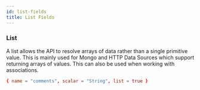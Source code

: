 ```yaml
---
id: list-fields
title: List Fields
---
```


### List

A list allows the API to resolve arrays of data rather than a single primitive value. This is mainly used for Mongo
and HTTP Data Sources which support returning arrays of values. This can also be used when working with associations.

```toml
{ name = "comments", scalar = "String", list = true }
```
